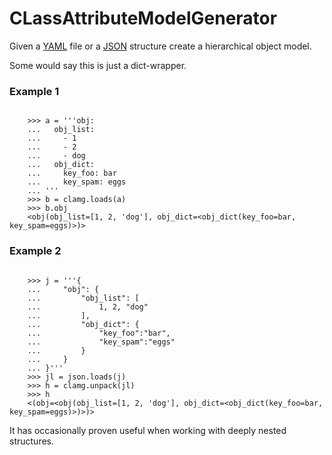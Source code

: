 # CLassAttributeModelGenerator

Given a [YAML](https://yaml.org) file or a [JSON](https://www.json.org) structure create a hierarchical object model.

Some would say this is just a dict-wrapper.

### Example 1

```python3

    >>> a = '''obj:
    ...   obj_list:
    ...     - 1
    ...     - 2
    ...     - dog
    ...   obj_dict:
    ...     key_foo: bar
    ...     key_spam: eggs
    ... '''
    >>> b = clamg.loads(a)
    >>> b.obj
    <obj(obj_list=[1, 2, 'dog'], obj_dict=<obj_dict(key_foo=bar, key_spam=eggs)>)>

```

### Example 2

```python3

    >>> j = '''{
    ...     "obj": {
    ...         "obj_list": [
    ...             1, 2, "dog"
    ...         ],
    ...         "obj_dict": {
    ...             "key_foo":"bar",
    ...             "key_spam":"eggs"
    ...         }
    ...     }
    ... }'''
    >>> jl = json.loads(j)
    >>> h = clamg.unpack(jl)
    >>> h
    <(obj=<obj(obj_list=[1, 2, 'dog'], obj_dict=<obj_dict(key_foo=bar, key_spam=eggs)>)>)>

```

It has occasionally proven useful when working with deeply nested structures.
